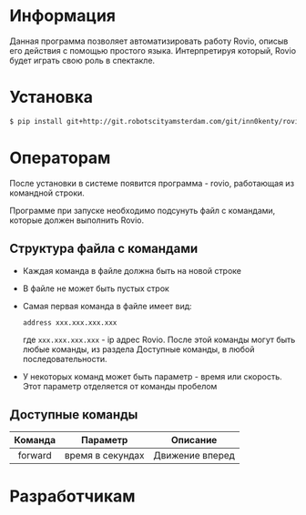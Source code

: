 # Информация

Данная программа позволяет автоматизировать работу Rovio, описыв его
действия с помощью простого языка. Интерпретируя который, Rovio будет играть свою роль в спектакле.

# Установка

```bash
$ pip install git+http://git.robotscityamsterdam.com/git/inn0kenty/rovio.git
```

# Операторам

После установки в системе появится программа - rovio, работающая из командной
строки. 

Программе при запуске необходимо подсунуть файл с командами, которые
должен выполнить Rovio.

## Структура файла с командами

 - Каждая команда в файле должна быть на новой строке 
 - В файле не может быть пустых строк 
 - Самая первая команда в файле имеет вид:

   ```
   address xxx.xxx.xxx.xxx
   ```

   где `xxx.xxx.xxx.xxx` - ip адрес Rovio. После этой команды могут быть любые команды, из раздела Доступные команды, в любой последовательности.
 - У некоторых команд может быть параметр - время или скорость. Этот параметр отделяется от команды пробелом


## Доступные команды

|Команда|Параметр|Описание|
|:-----:|:------:|:------:|
|forward|время в секундах|Движение вперед|

# Разработчикам
